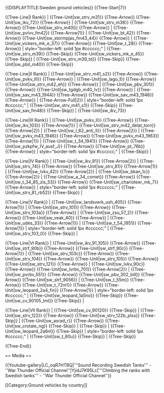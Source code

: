 {{DISPLAYTITLE:Sweden ground vehicles}}
{{Tree-Start|7}}

{{Tree-Line|I Rank}}
|
{{Tree-Unit|sw_strv_m31}}
{{Tree-Arrow}}
{{Tree-Unit|sw_ikv_72}}
{{Tree-Arrow}}
|
{{Tree-Unit|sw_strv_m38}}
{{Tree-Arrow}}
{{Tree-Unit|sw_strv_m40l}}
{{Tree-Arrow}}
|
{{Tree-Unit|sw_pvlvv_fm42}}
{{Tree-Arrow|1}}
|
{{Tree-Unit|sw_bt_42}}
{{Tree-Arrow}}
{{Tree-Unit|sw_stormpjas_fm43_44}}
{{Tree-Arrow}}
|
{{Tree-Unit|sw_vickers_mk_e_37}}
{{Tree-Arrow}}
{{Tree-Unit|sw_t_28}}
{{Tree-Arrow}}
| style="border-left: solid 1px #cccccc;" |
{{Tree-Unit|sw_strv_m39}}
{{Tree-Skip}}
{{Tree-Unit|sw_vickers_mk_e_45}}
{{Tree-Skip}}
|
{{Tree-Unit|sw_strv_m39_td}}
{{Tree-Skip}}
{{Tree-Unit|sw_pbil_m40}}
{{Tree-Skip}}

{{Tree-Line|II Rank}}
|
{{Tree-Unit|sw_strv_m41_s2}}
{{Tree-Arrow}}
{{Tree-Unit|sw_pvkv_III}}
{{Tree-Arrow}}
|
{{Tree-Unit|sw_lago_1}}
{{Tree-Arrow}}
{{Tree-Unit|sw_strv_m42_eh}}
{{Tree-Arrow}}
|
{{Tree-Unit|sw_pbv_301}}
{{Tree-Arrow}}
{{Tree-Unit|sw_tgdgb_m40_lv}}
{{Tree-Arrow}}
|
{{Tree-Unit|sw_sav_m43_1944}}
{{Tree-Arrow}}
{{Tree-Unit|sw_sav_m43_1946}}
{{Tree-Arrow}}
|
{{Tree-Arrow-Full|2}}
| style="border-left: solid 1px #cccccc;" |
{{Tree-Unit|sw_strv_m41_s1}}
{{Tree-Skip}}
{{Tree-Unit|sw_sav_fm48}}
{{Tree-Skip}}
|
{{Tree-Unit|sw_ikv_73}}

{{Tree-Line|III Rank}}
|
{{Tree-Unit|sw_pvkv_II}}
{{Tree-Arrow}}
{{Tree-Unit|sw_ikv_103}}
{{Tree-Arrow|1}}
|
{{Tree-Unit|sw_strv_m42_delat_torn}}
{{Tree-Arrow|2}}
|
{{Tree-Unit|sw_l_62_anti_II}}
{{Tree-Arrow|2}}
|
{{Tree-Unit|sw_pvkv_m43_1946}}
{{Tree-Arrow}}
{{Tree-Unit|sw_pvkv_m43_1963}}
{{Tree-Arrow|1}}
|
{{Tree-Unit|sw_t_34_1941}}
{{Tree-Arrow}}
{{Tree-Unit|sw_pzkpfw_IV_ausf_J}}
{{Tree-Arrow}}
{{Tree-Unit|sw_pt_76b}}
{{Tree-Arrow}}
| style="border-left: solid 1px #cccccc;" |
{{Tree-Skip}}
|

{{Tree-Line|IV Rank}}
|
{{Tree-Unit|sw_ikv_91}}
{{Tree-Arrow|2}}
|
{{Tree-Unit|sw_strv_74}}
{{Tree-Arrow}}
{{Tree-Unit|sw_strv_81}}
{{Tree-Arrow|1}}
|
{{Tree-Unit|sw_lvkv_42}}
{{Tree-Arrow|2}}
|
{{Tree-Unit|sw_bkan_1c}}
{{Tree-Arrow|2}}
|
{{Tree-Unit|sw_a_34_comet}}
{{Tree-Arrow}}
{{Tree-Unit|sw_t_34_85_zis_53}}
{{Tree-Arrow}}
{{Tree-Unit|sw_charioteer_mk_7}}
{{Tree-Arrow}}
| style="border-left: solid 1px #cccccc;" |
{{Tree-Unit|sw_strv_81_rb52}}
{{Tree-Skip}}
|

{{Tree-Line|V Rank}}
|
{{Tree-Unit|sw_landsverk_ush_405}}
{{Tree-Arrow|1}}
|
{{Tree-Unit|sw_strv_101}}
{{Tree-Arrow}}
{{Tree-Unit|sw_strv_103a}}
{{Tree-Arrow}}
|
{{Tree-Unit|sw_zsu_57_2}}
{{Tree-Arrow}}
{{Tree-Unit|sw_veak_40}}
{{Tree-Arrow}}
|
{{Tree-Unit|sw_udes_33}}
{{Tree-Arrow|1}}
|
{{Tree-Unit|sw_t_54_1951}}
{{Tree-Arrow|1}}
| style="border-left: solid 1px #cccccc;" |
{{Tree-Unit|sw_strv_103_0}}
{{Tree-Skip}}
|

{{Tree-Line|VI Rank}}
|
{{Tree-Unit|sw_ikv_91_105}}
{{Tree-Arrow}}
{{Tree-Unit|sw_strf_90b}}
{{Tree-Arrow}}
{{Tree-Unit|sw_strf_90c}}
{{Tree-Arrow|1}}
|
{{Tree-Unit|sw_strv_103c}}
{{Tree-Arrow}}
{{Tree-Unit|sw_strv_104}}
{{Tree-Arrow}}
{{Tree-Unit|sw_strv_105}}
{{Tree-Arrow}}
{{Tree-Unit|sw_strv_121}}
{{Tree-Arrow}}
|
{{Tree-Unit|sw_lvkv_90c}}
{{Tree-Arrow}}
{{Tree-Unit|sw_lvrbv_701}}
{{Tree-Arrow|2}}
|
{{Tree-Unit|sw_pvrbv_551}}
{{Tree-Arrow}}
{{Tree-Unit|sw_pbv_302_bill}}
{{Tree-Arrow}}
{{Tree-Unit|sw_strf_9056}}
|
{{Tree-Unit|sw_t_55m}}
{{Tree-Arrow}}
{{Tree-Unit|sw_t_72m1}}
{{Tree-Arrow}}
{{Tree-Unit|sw_leopard_2a4_fin}}
{{Tree-Arrow|1}}
| style="border-left: solid 1px #cccccc;" |
{{Tree-Unit|sw_leopard_1a5no}}
{{Tree-Skip}}
{{Tree-Unit|sw_cv_90105_tml}}
{{Tree-Skip}}
|

{{Tree-Line|VII Rank}}
|
{{Tree-Unit|sw_cv_90120}}
{{Tree-Skip}}
|
{{Tree-Unit|sw_strv_122}}
{{Tree-Arrow}}
{{Tree-Unit|sw_strv_122b_plss}}
{{Tree-Skip}}
|
{{Tree-Unit|sw_asrad_r}}
{{Tree-Arrow}}
{{Tree-Unit|sw_crotale_ng}}
{{Tree-Skip}}
|
{{Tree-Skip}}
|
{{Tree-Unit|sw_leopard_2a6nl}}
{{Tree-Skip}}
| style="border-left: solid 1px #cccccc;" |
{{Tree-Unit|sw_t_80u}}
{{Tree-Skip}}
|
{{Tree-Skip}}

{{Tree-End}}

== Media ==

<!-- ''Excellent additions to the article would be video guides, screenshots from the game, and photos.'' -->

{{Youtube-gallery|LC_oqR7HTBQ|'''Sound Recording Swedish Tanks''' - ''War Thunder Official Channel''|YjidJ7K95Lc|'''Climbing the ranks with Swedish tanks'''  - ''War Thunder Official Channel''}}

[[Category:Ground vehicles by country]]
